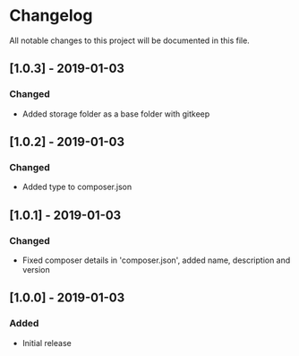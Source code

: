 # Changelog
All notable changes to this project will be documented in this file.

## [1.0.3] - 2019-01-03
### Changed
- Added storage folder as a base folder with gitkeep


## [1.0.2] - 2019-01-03
### Changed
- Added type to composer.json


## [1.0.1] - 2019-01-03
### Changed
- Fixed composer details in 'composer.json', added name, description and version


## [1.0.0] - 2019-01-03
### Added
- Initial release

